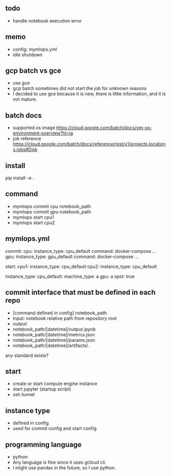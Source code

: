 
## todo

- handle notebook execution error

## memo

- config: mymlops.yml
- idle shutdown

## gcp batch vs gce

- use gce
- gcp batch sometimes did not start the job for unknown reasons
- I decided to use gce because it is new, there is little information, and it is not mature.

## batch docs

- supported os image https://cloud.google.com/batch/docs/vm-os-environment-overview?hl=ja
- job reference https://cloud.google.com/batch/docs/reference/rest/v1/projects.locations.jobs#Disk

## install

pip install  -e .

## command

- mymlops commit cpu notebook_path
- mymlops commit gpu notebook_path
- mymlops start cpu1
- mymlops start cpu2

## mymlops.yml

commit:
  cpu:
    instance_type: cpu_default
    command: docker-compose ...
  gpu:
    instance_type: gpu_default
    command: docker-compose ...

start:
  cpu1:
    instance_type: cpu_default
  cpu2:
    instance_type: cpu_default

instance_type:
  cpu_default:
    machine_type: a
    gpu: a
    spot: true

## commit interface that must be defined in each repo

- [command defined in config] notebook_path
- input: notebook relative path from repository root
- output:
- notebook_path/[datetime]/output.ipynb
- notebook_path/[datetime]/metrics.json
- notebook_path/[datetime]/params.json
- notebook_path/[datetime]/artifacts/*.*

any standard exists?

## start

- create or start compute engine instance
- start jupyter (startup script)
- ssh tunnel

## instance type

- defined in config
- used for commit config and start config

## programming language

- python
- Any language is fine since it uses gcloud cli.
- I might use pandas in the future, so I use python.

